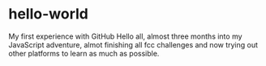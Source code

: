 # hello-world
My first experience with GitHub
Hello all, almost three months into my JavaScript adventure, almot finishing all fcc challenges and now trying out other platforms to learn as much as possible.
